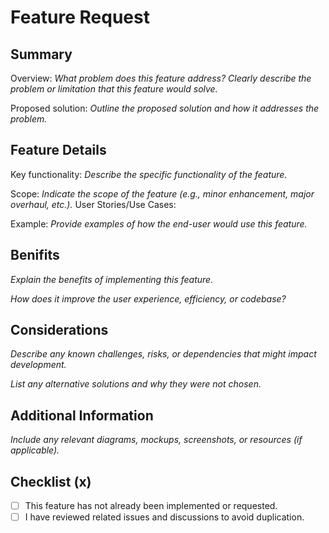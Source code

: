 # Feature Request

## Summary

Overview: _What problem does this feature address? Clearly describe the problem or limitation that this feature would solve._

Proposed solution: _Outline the proposed solution and how it addresses the problem._

## Feature Details

Key functionality: _Describe the specific functionality of the feature._

Scope: _Indicate the scope of the feature (e.g., minor enhancement, major overhaul, etc.)._
User Stories/Use Cases:

Example: _Provide examples of how the end-user would use this feature._

## Benifits

_Explain the benefits of implementing this feature._

_How does it improve the user experience, efficiency, or codebase?_

## Considerations

_Describe any known challenges, risks, or dependencies that might impact development._

_List any alternative solutions and why they were not chosen._

## Additional Information

_Include any relevant diagrams, mockups, screenshots, or resources (if applicable)._

## Checklist (x)

- [ ] This feature has not already been implemented or requested.
- [ ] I have reviewed related issues and discussions to avoid duplication.